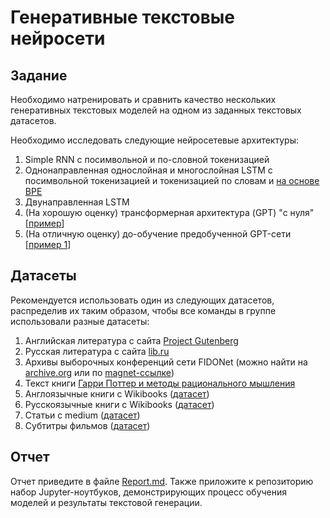# Генеративные текстовые нейросети

## Задание

Необходимо натренировать и сравнить качество нескольких генеративных текстовых моделей на одном из заданных текстовых датасетов.

Необходимо исследовать следующие нейросетевые архитектуры:

1. Simple RNN с посимвольной и по-словной токенизацией
1. Однонаправленная однослойная и многослойная LSTM c посимвольной токенизацией и токенизацией по словам и [на основе BPE](https://keras.io/api/keras_nlp/tokenizers/byte_pair_tokenizer/)
1. Двунаправленная LSTM
1. (На хорошую оценку) трансформерная архитектура (GPT) "с нуля" [[пример](https://keras.io/examples/generative/text_generation_gpt/)] 
1. (На отличную оценку) до-обучение предобученной GPT-сети [[пример 1](https://github.com/ZotovaElena/RuGPT3_finetuning)]

## Датасеты

Рекомендуется использовать один из следующих датасетов, распределив их таким образом, чтобы все команды в группе использовали разные датасеты:

1. Английская литература с сайта [Project Gutenberg](https://www.gutenberg.org/)
1. Русская литература с сайта [lib.ru](http://lib.ru)
1. Архивы выборочных конференций сети FIDONet (можно найти на [archive.org](https://archive.org/download/usenet-fido7.ru) или по [magnet-ссылке](magnet:?xt=urn:btih:fa52bf91bbc33a6ce64d7e272f7c25ba252dba70&dn=usenet-fido7.ru&tr=http%3a%2f%2fbt1.archive.org%3a6969%2fannounce&tr=http%3a%2f%2fbt2.archive.org%3a6969%2fannounce&ws=http%3a%2f%2farchive.org%2fdownload%2f&ws=http%3a%2f%2fia601008.us.archive.org%2f2%2fitems%2f&ws=http%3a%2f%2fia601305.us.archive.org&ws=http%3a%2f%2fia801305.us.archive.org))
1. Текст книги [Гарри Поттер и методы рационального мышления](https://hpmor.ru/)
1. Англоязычные книги с Wikibooks ([датасет](https://www.kaggle.com/datasets/dhruvildave/wikibooks-dataset))
1. Русскоязычные книги с Wikibooks ([датасет](https://www.kaggle.com/datasets/dhruvildave/wikibooks-dataset))
1. Статьи с medium ([датасет](https://www.kaggle.com/datasets/fabiochiusano/medium-articles))
1. Субтитры фильмов ([датасет](https://www.kaggle.com/datasets/adiamaan/movie-subtitle-dataset))

## Отчет

Отчет приведите в файле [Report.md](Report.md). Также приложите к репозиторию набор Jupyter-ноутбуков, демонстрирующих процесс обучения моделей и результаты текстовой генерации.